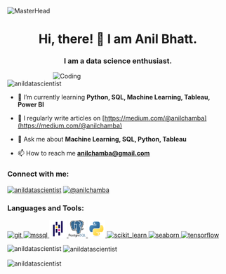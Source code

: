 ![MasterHead](https://repository-images.githubusercontent.com/265904235/46eef600-9bab-11ea-87d9-ff5e73c39b97)
<h1 align="center">Hi, there! 👋 I am Anil Bhatt.</h1>
<h3 align="center">I am a data science enthusiast.</h3>
<img align="right" alt="Coding" width="400" src="https://www.mjvinnovation.com/wp-content/uploads/2021/07/Etapas-do-Data-Science-para-aplicar-na-sua-empresa.gif">

<p align="left"> <img src="https://komarev.com/ghpvc/?username=anildatascientist&label=Profile%20views&color=0e75b6&style=flat" alt="anildatascientist" /> </p>

- 🌱 I’m currently learning **Python, SQL, Machine Learning, Tableau, Power BI**

- 📝 I regularly write articles on [https://medium.com/@anilchamba](https://medium.com/@anilchamba)

- 💬 Ask me about **Machine Learning, SQL, Python, Tableau**

- 📫 How to reach me **anilchamba@gmail.com**

<h3 align="left">Connect with me:</h3>
<p align="left">
<a href="https://linkedin.com/in/anildatascientist" target="blank"><img align="center" src="https://raw.githubusercontent.com/rahuldkjain/github-profile-readme-generator/master/src/images/icons/Social/linked-in-alt.svg" alt="anildatascientist" height="30" width="40" /></a>
<a href="https://medium.com/@anilchamba" target="blank"><img align="center" src="https://raw.githubusercontent.com/rahuldkjain/github-profile-readme-generator/master/src/images/icons/Social/medium.svg" alt="@anilchamba" height="30" width="40" /></a>
</p>

<h3 align="left">Languages and Tools:</h3>
<p align="left"> <a href="https://git-scm.com/" target="_blank" rel="noreferrer"> <img src="https://www.vectorlogo.zone/logos/git-scm/git-scm-icon.svg" alt="git" width="40" height="40"/> </a> <a href="https://www.microsoft.com/en-us/sql-server" target="_blank" rel="noreferrer"> <img src="https://www.svgrepo.com/show/303229/microsoft-sql-server-logo.svg" alt="mssql" width="40" height="40"/> </a> <a href="https://pandas.pydata.org/" target="_blank" rel="noreferrer"> <img src="https://raw.githubusercontent.com/devicons/devicon/2ae2a900d2f041da66e950e4d48052658d850630/icons/pandas/pandas-original.svg" alt="pandas" width="40" height="40"/> </a> <a href="https://www.postgresql.org" target="_blank" rel="noreferrer"> <img src="https://raw.githubusercontent.com/devicons/devicon/master/icons/postgresql/postgresql-original-wordmark.svg" alt="postgresql" width="40" height="40"/> </a> <a href="https://www.python.org" target="_blank" rel="noreferrer"> <img src="https://raw.githubusercontent.com/devicons/devicon/master/icons/python/python-original.svg" alt="python" width="40" height="40"/> </a> <a href="https://scikit-learn.org/" target="_blank" rel="noreferrer"> <img src="https://upload.wikimedia.org/wikipedia/commons/0/05/Scikit_learn_logo_small.svg" alt="scikit_learn" width="40" height="40"/> </a> <a href="https://seaborn.pydata.org/" target="_blank" rel="noreferrer"> <img src="https://seaborn.pydata.org/_images/logo-mark-lightbg.svg" alt="seaborn" width="40" height="40"/> </a> <a href="https://www.tensorflow.org" target="_blank" rel="noreferrer"> <img src="https://www.vectorlogo.zone/logos/tensorflow/tensorflow-icon.svg" alt="tensorflow" width="40" height="40"/> </a> </p>

<p><img align="left" src="https://github-readme-stats.vercel.app/api/top-langs?username=anildatascientist&show_icons=true&locale=en&layout=compact" alt="anildatascientist" /></p>

<p>&nbsp;<img align="center" src="https://github-readme-stats.vercel.app/api?username=anildatascientist&show_icons=true&locale=en" alt="anildatascientist" /></p>

<p><img align="center" src="https://github-readme-streak-stats.herokuapp.com/?user=anildatascientist&" alt="anildatascientist" /></p>
